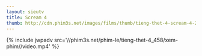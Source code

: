 ```yaml
---
layout: sieutv
title: Scream 4
thumb: http://cdn.phim3s.net/images/films/thumb/tieng-thet-4-scream-4-2011.jpg
---
```

{% include jwpadv src='//phim3s.net/phim-le/tieng-thet-4_458/xem-phim//video.mp4' %}